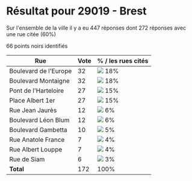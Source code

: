 # Résultat pour 29019 - Brest

Sur l'ensemble de la ville il y a eu 447 réponses dont 272 réponses avec une rue citée (60%)

66 points noirs identifiés

| Rue | Vote | % / les rues cités|
|-----|------|-------------------|
| Boulevard de l'Europe | 32 | <img src="../../img/bar_18.gif" />&nbsp;18%|
| Boulevard Montaigne | 32 | <img src="../../img/bar_18.gif" />&nbsp;18%|
| Pont de l'Harteloire | 27 | <img src="../../img/bar_15.gif" />&nbsp;15%|
| Place Albert 1er | 27 | <img src="../../img/bar_15.gif" />&nbsp;15%|
| Rue Jean Jaurès | 12 | <img src="../../img/bar_6.gif" />&nbsp;6%|
| Boulevard Léon Blum | 12 | <img src="../../img/bar_6.gif" />&nbsp;6%|
| Boulevard Gambetta | 10 | <img src="../../img/bar_5.gif" />&nbsp;5%|
| Rue Anatole France | 7 | <img src="../../img/bar_4.gif" />&nbsp;4%|
| Rue Albert Louppe | 7 | <img src="../../img/bar_4.gif" />&nbsp;4%|
| Rue de Siam | 6 | <img src="../../img/bar_3.gif" />&nbsp;3%|
| **Total** | 172 | 100%|
